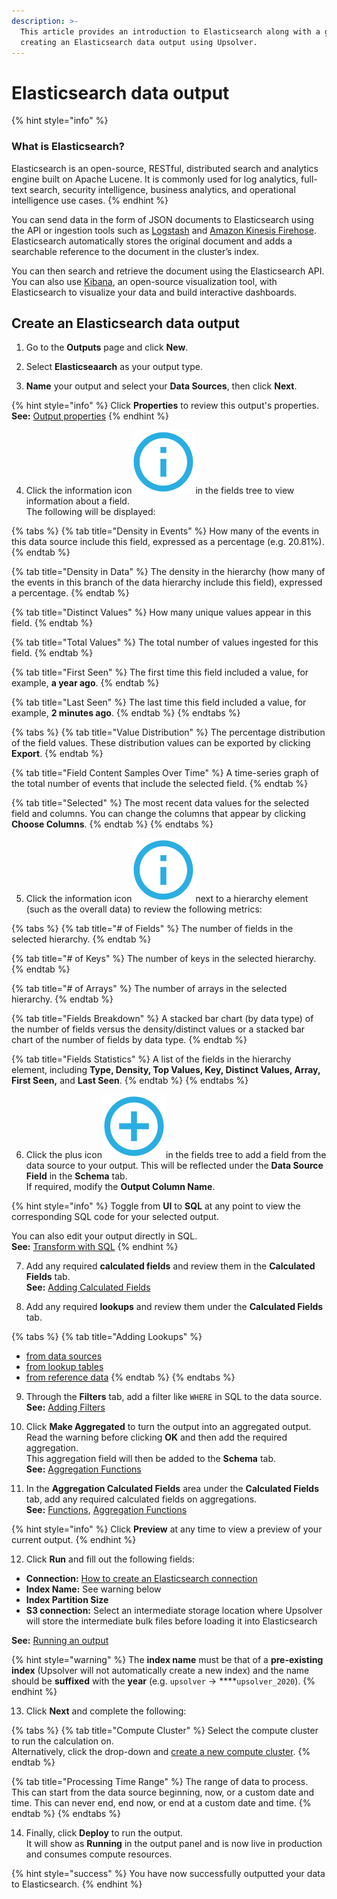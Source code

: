 ```yaml
---
description: >-
  This article provides an introduction to Elasticsearch along with a guide on
  creating an Elasticsearch data output using Upsolver.
---
```


# Elasticsearch data output

{% hint style="info" %}
### What is Elasticsearch?

Elasticsearch is an open-source, RESTful, distributed search and analytics engine built on Apache Lucene. It is commonly used for log analytics, full-text search, security intelligence, business analytics, and operational intelligence use cases.
{% endhint %}

You can send data in the form of JSON documents to Elasticsearch using the API or ingestion tools such as [Logstash](https://aws.amazon.com/elasticsearch-service/the-elk-stack/logstash/) and [Amazon Kinesis Firehose](https://aws.amazon.com/kinesis/data-firehose/). Elasticsearch automatically stores the original document and adds a searchable reference to the document in the cluster’s index. 

You can then search and retrieve the document using the Elasticsearch API. You can also use [Kibana](https://aws.amazon.com/elasticsearch-service/the-elk-stack/kibana/), an open-source visualization tool, with Elasticsearch to visualize your data and build interactive dashboards.

## Create an Elasticsearch data output

1. Go to the **Outputs** page and click **New**.

2. Select **Elasticseaarch** as your output type.

3. **Name** your output and select your **Data Sources**, then click **Next**.

{% hint style="info" %}
Click **Properties** to review this output's properties.  
**See:** [Output properties](../../data-transformation-ui/creating-an-output/modifying-the-output-properties/)
{% endhint %}

4. Click the information icon![](../../../.gitbook/assets/image%20%283%29.png)in the fields tree to view information about a field.   
The following will be displayed:

{% tabs %}
{% tab title="Density in Events" %}
How many of the events in this data source include this field, expressed as a percentage \(e.g. 20.81%\).
{% endtab %}

{% tab title="Density in Data" %}
The density in the hierarchy \(how many of the events in this branch of the data hierarchy include this field\), expressed a percentage.
{% endtab %}

{% tab title="Distinct Values" %}
How many unique values appear in this field.
{% endtab %}

{% tab title="Total Values" %}
The total number of values ingested for this field.
{% endtab %}

{% tab title="First Seen" %}
The first time this field included a value, for example, **a year ago**.
{% endtab %}

{% tab title="Last Seen" %}
The last time this field included a value, for example, **2 minutes ago**.
{% endtab %}
{% endtabs %}

{% tabs %}
{% tab title="Value Distribution" %}
The percentage distribution of the field values. These distribution values can be exported by clicking **Export**.
{% endtab %}

{% tab title="Field Content Samples Over Time" %}
A time-series graph of the total number of events that include the selected field.
{% endtab %}

{% tab title="Selected" %}
The most recent data values for the selected field and columns. You can change the columns that appear by clicking **Choose Columns**.
{% endtab %}
{% endtabs %}

5. Click the information icon![](../../../.gitbook/assets/image%20%283%29.png)next to a hierarchy element \(such as the overall data\) to review the following metrics:

{% tabs %}
{% tab title="\# of Fields" %}
The number of fields in the selected hierarchy.
{% endtab %}

{% tab title="\# of Keys" %}
The number of keys in the selected hierarchy.
{% endtab %}

{% tab title="\# of Arrays" %}
The number of arrays in the selected hierarchy.
{% endtab %}

{% tab title="Fields Breakdown" %}
A stacked bar chart \(by data type\) of the number of fields versus the density/distinct values or a stacked bar chart of the number of fields by data type.
{% endtab %}

{% tab title="Fields Statistics" %}
A list of the fields in the hierarchy element, including **Type, Density, Top Values, Key, Distinct Values, Array, First Seen,** and **Last Seen**.
{% endtab %}
{% endtabs %}

6. Click the plus icon![](../../../.gitbook/assets/screen-shot-2020-08-13-at-5.06.39-pm.png)in the fields tree to add a field from the data source to your output. This will be reflected under the **Data Source Field** in the **Schema** tab.   
If required, modify the **Output Column Name**.

{% hint style="info" %}
Toggle from **UI** to **SQL** at any point to view the corresponding SQL code for your selected output.

You can also edit your output directly in SQL.  
**See:** [Transform with SQL](../../data-transformation-ui/creating-an-output/modifying-the-output-in-sql/)
{% endhint %}

7. Add any required **calculated fields** and review them in the **Calculated Fields** tab.  
 **See:** [Adding Calculated Fields](../../data-transformation-ui/creating-an-output/adding-calculated-fields.md)

8. Add any required **lookups** and review them under the **Calculated Fields** tab. 

{% tabs %}
{% tab title="Adding Lookups" %}
* [from data sources](../../data-transformation-ui/creating-an-output/add-lookups/adding-lookups-from-data-sources.md)
* [from lookup tables](../../data-transformation-ui/creating-an-output/add-lookups/adding-lookups-from-lookup-tables.md)
* [from reference data](../../data-transformation-ui/creating-an-output/add-lookups/adding-lookups-from-reference-data.md)
{% endtab %}
{% endtabs %}

9. Through the **Filters** tab, add a filter like `WHERE` in SQL to the data source.  
**See:** [Adding Filters](../../data-transformation-ui/creating-an-output/adding-filters.md)

10. Click **Make Aggregated** to turn the output into an aggregated output.   
Read the warning before clicking **OK** and then add the required aggregation.   
This aggregation field will then be added to the **Schema** tab.   
**See:** [Aggregation Functions](../../../getting-started/glossary/language-guide/functions/aggregation-functions.md)

11. In the **Aggregation Calculated Fields** area under the **Calculated Fields** tab, add any required calculated fields on aggregations.   
**See:** [Functions](../../../getting-started/glossary/language-guide/functions/), [Aggregation Functions](../../../getting-started/glossary/language-guide/functions/aggregation-functions.md)

{% hint style="info" %}
Click **Preview** at any time to view a preview of your current output.
{% endhint %}

12. Click **Run** and fill out the following fields:

* **Connection:** [How to create an Elasticsearch connection](../../../administration/connections/elasticsearch-connection.md)
* **Index Name:** See warning below
* **Index Partition Size**
* **S3 connection:** Select an intermediate storage location where Upsolver will store the intermediate bulk files before loading it into Elasticsearch

**See:** [Running an output](../../data-transformation-ui/running-an-output.md)

{% hint style="warning" %}
The **index name** must be that of a **pre-existing index** \(Upsolver will not automatically create a new index\) and the name should be **suffixed** with the **year** \(e.g. `upsolver` → ****`upsolver_2020`\).
{% endhint %}

13. Click **Next** and complete the following:

{% tabs %}
{% tab title="Compute Cluster" %}
Select the compute cluster to run the calculation on.  
Alternatively, click the drop-down and [create a new compute cluster](../../../administration/managing-clusters/#adding-a-compute-cluster).
{% endtab %}

{% tab title="Processing Time Range" %}
The range of data to process.   
This can start from the data source beginning, now, or a custom date and time. This can never end, end now, or end at a custom date and time.
{% endtab %}
{% endtabs %}

14. Finally, click **Deploy** to run the output.   
 It will show as **Running** in the output panel and is now live in production and consumes compute resources.

{% hint style="success" %}
You have now successfully outputted your data to Elasticsearch.
{% endhint %}

